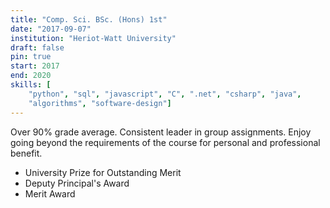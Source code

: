```yaml
---
title: "Comp. Sci. BSc. (Hons) 1st"
date: "2017-09-07"
institution: "Heriot-Watt University"
draft: false
pin: true
start: 2017
end: 2020
skills: [
    "python", "sql", "javascript", "C", ".net", "csharp", "java",
    "algorithms", "software-design"]
---
```


Over 90% grade average. Consistent leader in group assignments.
Enjoy going beyond the requirements of the course for personal and
professional benefit.

- University Prize for Outstanding Merit
- Deputy Principal's Award
- Merit Award
